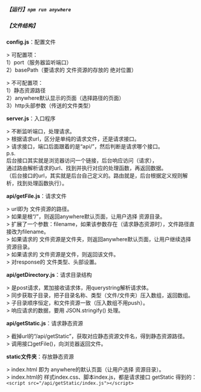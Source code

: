 ##### 【运行】`npm run anywhere`

##### 【文件结构】

**config.js**：配置文件   

&gt; 可配置项：      
    1）port（服务器监听端口）   
    2）basePath（要请求的 文件资源的存放的 绝对位置）   
         
&gt; 不可配置项：     
    1）静态资源路径    
    2）anywhere默认显示的页面（选择路径的页面）    
    3）http头部参数（传送的文件类型）

**server.js**：入口程序      

&gt; 不断监听端口，处理请求。       
&gt; 根据请求url，区分是单纯的请求文件，还是请求接口。          
&gt; 请求接口，端口后面跟着的是“api/”，然后判断是请求哪个接口。        
p.s.         
后台接口其实就是浏览器访问一个链接，后台响应访问（请求），      
通过路由解析请求的url、找到并执行对应的处理函数，再返回数据。        
（后台接口的url，其实就是后台自己定义的。路由就是，后台根据定义规则解析，找到处理函数执行）。    

**api/getFile.js**：请求文件   

&gt; url即为 文件资源的路径。    
&gt; 如果是根“/”，则返回anywhere默认页面，让用户选择 资源目录。         
&gt; 扩展了一个参数：filename，如果该参数存在（请求静态资源时），文件路径直接改为filename。         
&gt; 如果请求的 文件资源是文件夹，则返回anywhere默认页面，让用户继续选择 资源目录。         
&gt; 如果请求的 文件资源是文件，则返回该文件。         
&gt; 对response的 文件类型、头部设置。              

**api/getDirectory.js**：请求目录结构
   
&gt; 是post请求，累加接收请求体，用querystring解析请求体。     
&gt; 同步获取子目录，把子目录名称、类型（文件/文件夹）压入数组，返回数组。     
&gt; 子目录顺序恒定，和文件资源一致（压入数组不用push）。     
&gt; 响应请求的数据，要用 JSON.stringify() 处理。     

**api/getStatic.js**：请求静态资源

&gt; 截掉url的“/api/getStatic”，获取对应静态资源文件名，得到静态资源路径。     
&gt; 调用接口getFile()，向浏览器返回文件。   
  
**static文件夹**：存放静态资源

&gt; index.html 即为 anywhere的默认页面（让用户选择 资源目录）。     
&gt; index.html的 样式index.css、脚本index.js，都是请求接口 getStatic 得到的：       
    `<script src="/api/getStatic/index.js"></script>`

